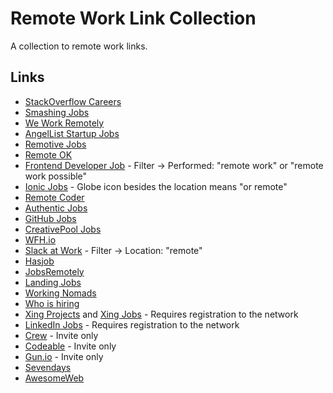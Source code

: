 # Remote Work Link Collection
A collection to remote work links.

Links
----------
* [StackOverflow Careers](http://careers.stackoverflow.com/jobs?allowsremote=true)
* [Smashing Jobs](http://jobs.smashingmagazine.com/?search=remote)
* [We Work Remotely](https://weworkremotely.com/)
* [AngelList Startup Jobs](https://angel.co/jobs#find/f!%7B%22locations%22%3A%5B%22Remote%22%5D%7D)
* [Remotive Jobs](http://jobs.remotive.io/)
* [Remote OK](https://remoteok.io/)
* [Frontend Developer Job](http://frontenddeveloperjob.com/) - Filter -> Performed: "remote work" or "remote work possible"
* [Ionic Jobs](http://jobs.ionic.io/) - Globe icon besides the location means "or remote"
* [Remote Coder](https://remotecoder.io/)
* [Authentic Jobs](https://authenticjobs.com/#search=remote)
* [GitHub Jobs](https://jobs.github.com/positions?description=&location=remote)
* [CreativePool Jobs](http://creativepool.com/search/jobs/?q=remote)
* [WFH.io](https://www.wfh.io/)
* [Slack at Work](http://slackatwork.com/) - Filter -> Location: "remote"
* [Hasjob](https://hasjob.co/?l=anywhere)
* [JobsRemotely](https://jobsremotely.com/)
* [Landing Jobs](https://landing.jobs/offers?creation_interface=sidebar&page=1&s=featured&full_remote=on&s_l=0&s_h=100)
* [Working Nomads](http://www.workingnomads.co/jobs)
* [Who is hiring](https://whoishiring.io/#!/search/51.800688983409096/16.26030105056816/4/?remote=true)
* [Xing Projects](https://www.xing.com/projects/search#query=remote) and [Xing Jobs](https://www.xing.com/search/in/jobs?nrs=1&keywords=remote) - Requires registration to the network
* [LinkedIn Jobs](https://www.linkedin.com/vsearch/j?keywords=remote) - Requires registration to the network
* [Crew](https://crew.co/users/work_on_projects) - Invite only
* [Codeable](https://codeable.io/) - Invite only
* [Gun.io](https://gun.io/) - Invite only
* [Sevendays](https://www.sevendays.co/imafreelancer)
* [AwesomeWeb](https://www.awesomeweb.com/signup)

